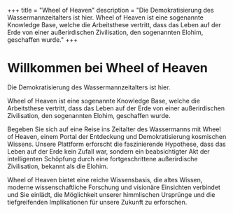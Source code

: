 +++
title = "Wheel of Heaven"
description = "Die Demokratisierung des Wassermannzeitalters ist hier. Wheel of Heaven ist eine sogenannte Knowledge Base, welche die Arbeitsthese vertritt, dass das Leben auf der Erde von einer außerirdischen Zivilisation, den sogenannten Elohim, geschaffen wurde."
+++

# Willkommen bei Wheel of Heaven

Die Demokratisierung des Wassermannzeitalters ist hier.

Wheel of Heaven ist eine sogenannte Knowledge Base, welche die Arbeitsthese vertritt, dass das Leben auf der Erde von einer außerirdischen Zivilisation, den sogenannten Elohim, geschaffen wurde.

Begeben Sie sich auf eine Reise ins Zeitalter des Wassermanns mit Wheel of Heaven, einem Portal der Entdeckung und Demokratisierung kosmischen Wissens. Unsere Plattform erforscht die faszinierende Hypothese, dass das Leben auf der Erde kein Zufall war, sondern ein beabsichtigter Akt der intelligenten Schöpfung durch eine fortgeschrittene außerirdische Zivilisation, bekannt als die Elohim. 

Wheel of Heaven bietet eine reiche Wissensbasis, die altes Wissen, moderne wissenschaftliche Forschung und visionäre Einsichten verbindet und Sie einlädt, die Möglichkeit unserer himmlischen Ursprünge und die tiefgreifenden Implikationen für unsere Zukunft zu erforschen.